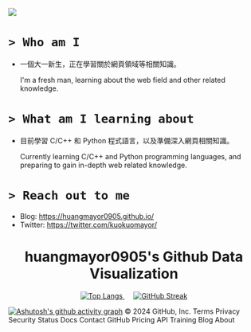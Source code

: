 ![](https://komarev.com/ghpvc/?username=huangmayor0905)

# `> Who am I`

- 一個大一新生，正在學習關於網頁領域等相關知識。

  I'm a fresh man, learning about the web field and other related knowledge.

# `> What am I learning about`

- 目前學習 C/C++ 和 Python 程式語言，以及準備深入網頁相關知識。

  Currently learning C/C++ and Python programming languages, and preparing to gain in-depth web related knowledge.

# `> Reach out to me`

- Blog: https://huangmayor0905.github.io/
- Twitter: https://twitter.com/kuokuomayor/

<h1 align="center">huangmayor0905's Github Data Visualization</h1>
<p align="center">
  <a href="https://github.com/DenverCoder1/github-readme-streak-stats">
    <img title="Top Langs" src="https://github-readme-stats.vercel.app/api/top-langs/?username=huangmayor0905&hide=html,css,javascript&langs_count=8&theme=react"/>
  </a>
  </a>&emsp;</a>
  <a href="https://git.io/streak-stats"><img src="https://streak-stats.demolab.com?user=huangmayor0905&theme=transparent&mode=weekly&card_width=500&background=282C34&border=EBEBEB&stroke=EBEBEB&ring=00E7FF&fire=00E7FF&currStreakNum=00E7FF&sideNums=00E7FF&currStreakLabel=EBEBEB&sideLabels=EBEBEB&dates=75AFEB" alt="GitHub Streak" /></a>
</p>

<!-- ![snake gif](https://github.com/huangmayor0905/huangmayor0905/blob/output/github-contribution-grid-snake.svg#gh-dark-mode-only) -->
[![Ashutosh's github activity graph](https://github-readme-activity-graph.vercel.app/graph?username=huangmayor0905&theme=react)](https://github.com/ashutosh00710/github-readme-activity-graph)
© 2024 GitHub, Inc. Terms Privacy Security Status Docs Contact GitHub Pricing API Training Blog About
